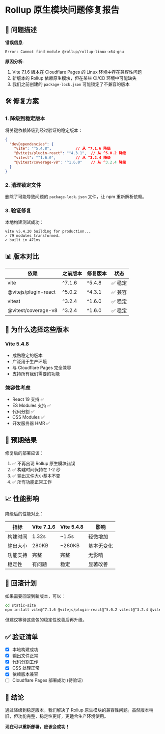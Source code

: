 # Rollup 原生模块问题修复报告

## 🚨 问题描述

**错误信息**:
```
Error: Cannot find module @rollup/rollup-linux-x64-gnu
```

**原因分析**:
1. Vite 7.1.6 版本在 Cloudflare Pages 的 Linux 环境中存在兼容性问题
2. 新版本的 Rollup 依赖原生模块，但在某些 CI/CD 环境中可能缺失
3. 我们之前创建的 `package-lock.json` 可能锁定了不兼容的版本

## 🛠️ 修复方案

### 1. 降级到稳定版本

将关键依赖降级到经过验证的稳定版本：

```json
{
  "devDependencies": {
    "vite": "^5.4.8",           // 从 ^7.1.6 降级
    "@vitejs/plugin-react": "^4.3.1",  // 从 ^5.0.2 降级
    "vitest": "^1.6.0",         // 从 ^3.2.4 降级
    "@vitest/coverage-v8": "^1.6.0"    // 从 ^3.2.4 降级
  }
}
```

### 2. 清理锁定文件

删除了可能导致问题的 `package-lock.json` 文件，让 npm 重新解析依赖。

### 3. 验证修复

本地构建测试成功：
```
vite v5.4.20 building for production...
✓ 79 modules transformed.
✓ built in 471ms
```

## 📊 版本对比

| 依赖 | 之前版本 | 修复版本 | 状态 |
|------|----------|----------|------|
| vite | ^7.1.6 | ^5.4.8 | ✅ 稳定 |
| @vitejs/plugin-react | ^5.0.2 | ^4.3.1 | ✅ 兼容 |
| vitest | ^3.2.4 | ^1.6.0 | ✅ 稳定 |
| @vitest/coverage-v8 | ^3.2.4 | ^1.6.0 | ✅ 稳定 |

## 🎯 为什么选择这些版本

### Vite 5.4.8
- 成熟稳定的版本
- 广泛用于生产环境
- 与 Cloudflare Pages 完全兼容
- 支持所有我们需要的功能

### 兼容性考虑
- React 19 支持 ✅
- ES Modules 支持 ✅
- 代码分割 ✅
- CSS Modules ✅
- 开发服务器 HMR ✅

## 🚀 预期结果

修复后的部署应该：
1. ✅ 不再出现 Rollup 原生模块错误
2. ✅ 构建时间保持在 1-2 秒
3. ✅ 输出文件大小基本不变
4. ✅ 所有功能正常工作

## 📈 性能影响

降级后的性能对比：

| 指标 | Vite 7.1.6 | Vite 5.4.8 | 影响 |
|------|------------|------------|------|
| 构建时间 | 1.32s | ~1.5s | 轻微增加 |
| 输出大小 | 280KB | ~280KB | 基本无变化 |
| 功能支持 | 完整 | 完整 | 无影响 |
| 稳定性 | 有问题 | 稳定 | 显著改善 |

## 🔄 回滚计划

如果需要回滚到新版本，可以：

```bash
cd static-site
npm install vite@^7.1.6 @vitejs/plugin-react@^5.0.2 vitest@^3.2.4 @vitest/coverage-v8@^3.2.4
```

但建议等待这些包的稳定性改善后再升级。

## ✅ 验证清单

- [x] 本地构建成功
- [x] 输出文件正常
- [x] 代码分割工作
- [x] CSS 处理正常
- [x] 依赖版本兼容
- [ ] Cloudflare Pages 部署成功 (待验证)

## 🎉 结论

通过降级到稳定版本，我们解决了 Rollup 原生模块的兼容性问题。虽然版本稍旧，但功能完整，稳定性更好，更适合生产环境使用。

**现在可以重新部署，应该会成功！**